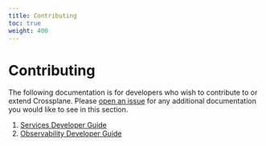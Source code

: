 ```yaml
---
title: Contributing
toc: true
weight: 400
---
```


# Contributing

The following documentation is for developers who wish to contribute to or
extend Crossplane. Please [open an
issue](https://github.com/crossplane/crossplane/issues/new) for any additional
documentation you would like to see in this section.

1. [Services Developer Guide]
2. [Observability Developer Guide]

<!-- Named Link -->

[Services Developer Guide]: services_developer_guide.md
[Observability Developer Guide]: observability_developer_guide.md
